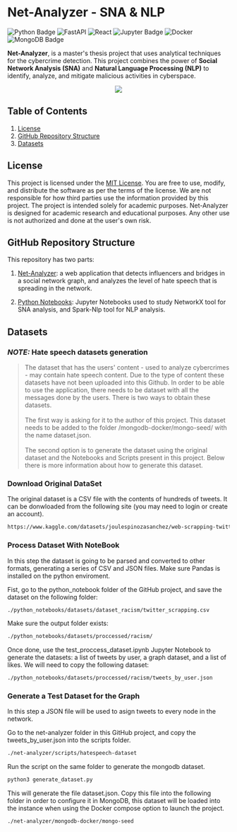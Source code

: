# Net-Analyzer - SNA & NLP
![Python Badge](https://img.shields.io/badge/Python-3776AB?logo=python&logoColor=fff&style=for-the-badge)
![FastAPI](https://img.shields.io/badge/FastAPI-005571?style=for-the-badge&logo=fastapi)
![React](https://img.shields.io/badge/react-%2320232a.svg?style=for-the-badge&logo=react&logoColor=%2361DAFB)
![Jupyter Badge](https://img.shields.io/badge/Jupyter-F37626?logo=jupyter&logoColor=fff&style=for-the-badge)
![Docker](https://img.shields.io/badge/docker-%230db7ed.svg?style=for-the-badge&logo=docker&logoColor=white)
![MongoDB Badge](https://img.shields.io/badge/MongoDB-47A248?logo=mongodb&logoColor=fff&style=for-the-badge)



**Net-Analyzer**, is a master's thesis project that uses analytical techniques for the cybercrime detection. This project combines the power of **Social Network Analysis (SNA)** and **Natural Language Processing (NLP)** to identify, analyze, and mitigate malicious activities in cyberspace.

<p align="center">
  <img src="https://github.com/user-attachments/assets/0cc8a399-036f-46fc-b70b-c46de73226c2" />
  <br>
</p>


## Table of Contents
1. [License](#license)
2. [GitHub Repository Structure](#github-repository-structure)
3. [Datasets](#datasets)


## License
This project is licensed under the [MIT License](LICENSE). You are free to use, modify, and distribute the software as per the terms of the license. 
We are not responsible for how third parties use the information provided by this project. The project is intended solely for academic purposes.
Net-Analyzer is designed for academic research and educational purposes. Any other use is not authorized and done at the user's own risk.

## GitHub Repository Structure

This repository has two parts:

1. [Net-Analyzer](net-analyzer): a web application that detects influencers and bridges in a social network graph, and analyzes the level of hate speech that is spreading in the network.

2. [Python Notebooks](python_notebooks): Jupyter Notebooks used to study NetworkX tool for SNA analysis, and Spark-Nlp tool for NLP analysis.

## Datasets


### **_NOTE:_** Hate speech datasets generation

> The dataset that has the users' content - used to analyze cybercrimes - may contain hate speech content. Due to the type of content these datasets have not been uploaded into this Github. In order to be able to use the application, there needs to be dataset with all the messages done by the users. There is two ways to obtain these datasets.<br><br>
> The first way is asking for it to the author of this project. This dataset needs to be added to the folder /mongodb-docker/mongo-seed/ with the name dataset.json. <br><br>
> The second option is to generate the dataset using the original dataset and the Notebooks and Scripts present in this project. Below there is more information about how to generate this dataset.

### Download Original DataSet
The original dataset is a CSV file with the contents of hundreds of tweets. It can be donwloaded from the following site (you may need to login or create an account).

```bash
https://www.kaggle.com/datasets/joulespinozasanchez/web-scrapping-twitter-racism
```

### Process Dataset With NoteBook
In this step the dataset is going to be parsed and converted to other formats, generating a series of CSV and JSON files. Make sure Pandas is installed on the python enviroment.

Fist, go to the python_notebook folder of the GitHub project, and save the dataset on the following folder:

```bash
./python_notebooks/datasets/dataset_racism/twitter_scrapping.csv
```
Make sure the output folder exists:
```bash
./python_notebooks/datasets/proccessed/racism/
```

Once done, use the test_proccess_dataset.ipynb Jupyter Notebook to generate the datasets: a list of tweets by user, a graph dataset, and a list of likes. We will need to copy the following dataset:

```bash
./python_notebooks/datasets/proccessed/racism/tweets_by_user.json
```
### Generate a Test Dataset for the Graph
In this step a JSON file will be used to asign tweets to every node in the network.

Go to the net-analyzer folder in this GitHub project, and copy the tweets_by_user.json into the scripts folder.

```bash
./net-analyzer/scripts/hatespeech-dataset
```
Run the script on the same folder to generate the mongodb dataset.

```bash
python3 generate_dataset.py
```
This will generate the file dataset.json. Copy this file into the following folder in order to configure it in MongoDB, this dataset will be loaded into the instance when using the Docker compose option to launch the project.
```bash
./net-analyzer/mongodb-docker/mongo-seed
```




